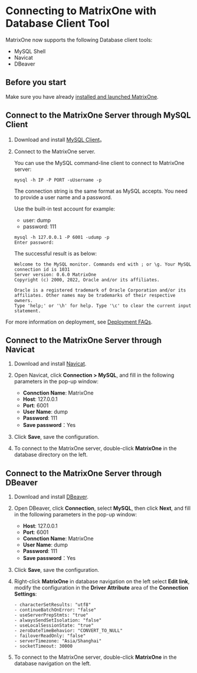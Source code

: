 # Connecting to MatrixOne with Database Client Tool

MatrixOne now supports the following Database client tools:

- MySQL Shell
- Navicat
- DBeaver

## Before you start

Make sure you have already [installed and launched MatrixOne](../../Get-Started/install-standalone-matrixone.md).

## Connect to the MatrixOne Server through MySQL Client

1. Download and install [MySQL Client](https://dev.mysql.com/downloads/installer/)。

2. Connect to the MatrixOne server.

    You can use the MySQL command-line client to connect to MatrixOne server:

    ```
    mysql -h IP -P PORT -uUsername -p
    ```

    The connection string is the same format as MySQL accepts. You need to provide a user name and a password.

    Use the built-in test account for example:

    - user: dump
    - password: 111

    ```
    mysql -h 127.0.0.1 -P 6001 -udump -p
    Enter password:
    ```

    The successful result is as below:

    ```
    Welcome to the MySQL monitor. Commands end with ; or \g. Your MySQL connection id is 1031
    Server version: 0.6.0 MatrixOne
    Copyright (c) 2000, 2022, Oracle and/or its affiliates.

    Oracle is a registered trademark of Oracle Corporation and/or its affiliates. Other names may be trademarks of their respective owners.
    Type 'help;' or '\h' for help. Type '\c' to clear the current input statement.
    ```

For more information on deployment, see [Deployment FAQs](../../FAQs/deployment-faqs.md).

## Connect to the MatrixOne Server through Navicat

1. Download and install [Navicat](https://www.navicat.com/en/products).

2. Open Navicat, click **Connection > MySQL**, and fill in the following parameters in the pop-up window:

    - **Connction Name**: MatrixOne
    - **Host**: 127.0.0.1
    - **Port**: 6001
    - **User Name**: dump
    - **Password**: 111
    - **Save password**：Yes

3. Click **Save**, save the configuration.

4. To connect to the MatrixOne server, double-click **MatrixOne** in the database directory on the left.

## Connect to the MatrixOne Server through DBeaver

1. Download and install [DBeaver](https://dbeaver.io/download/).

2. Open DBeaver, click **Connection**, select **MySQL**, then click **Next**, and fill in the following parameters in the pop-up window:

    - **Host**: 127.0.0.1
    - **Port**: 6001
    - **Connction Name**: MatrixOne
    - **User Name**: dump
    - **Password**: 111
    - **Save password**：Yes

3. Click **Save**, save the configuration.

4. Right-click **MatrixOne** in database navigation on the left select **Edit link**, modify the configuration in the **Driver Attribute** area of the **Connection Settings**:

    ```
    - characterSetResults: "utf8"
    - continueBatchOnError: "false"
    - useServerPrepStmts: "true"
    - alwaysSendSetIsolation: "false"
    - useLocalSessionState: "true"
    - zeroDateTimeBehavior: "CONVERT_TO_NULL"
    - failoverReadOnly: "false"
    - serverTimezone: "Asia/Shanghai"
    - socketTimeout: 30000
    ```

5. To connect to the MatrixOne server, double-click **MatrixOne** in the database navigation on the left.

